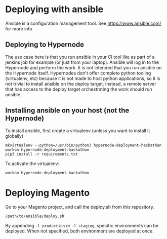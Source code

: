 # Deploying with ansible

Ansible is a configuration management tool. See https://www.ansible.com/ for more info

## Deploying to Hypernode

The use case here is that you run ansible in your CI tool like as part of a jenkins job for example (or just from your laptop). Ansible will log in to the Hypernode and perform the work. It is not intended that you run ansible on the Hypernode itself. Hypernodes don't offer complete python tooling (virtualenv, etc) because it is not made to host python applications, so it is not trivial to install ansible on the deploy target. Instead, a remote server that has access to the deploy target orchestrating the work should run ansible.


## Installing ansible on your host (not the Hypernode)

To install ansible, first create a virtualenv (unless you want to install it globally)

```
mkvirtualenv --python=/usr/bin/python3 hypernode-deployment-hackathon
workon hypernode-deployment-hackathon
pip3 install -r requirements.txt
```

To activate the virtualenv:
```
workon hypernode-deployment-hackathon
```

# Deploying Magento 
Go to your Magento project, and call the deploy.sh from this repository.
```
/path/to/ansible/deploy.sh
```
By appending `-l production` or `-l staging`, specific environments can be deployed. When not specified, both environment are deployed at once.
